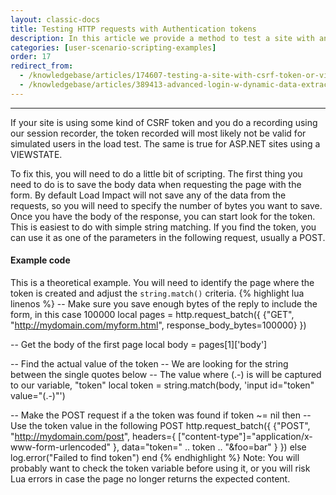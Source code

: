 ```yaml
---
layout: classic-docs
title: Testing HTTP requests with Authentication tokens
description: In this article we provide a method to test a site with an CSRF token.  The same principle applies for VIEWSTATE or other authentication tokens.
categories: [user-scenario-scripting-examples]
order: 17
redirect_from:
  - /knowledgebase/articles/174607-testing-a-site-with-csrf-token-or-viewstate
  - /knowledgebase/articles/389413-advanced-login-w-dynamic-data-extraction-correlati
---
```


***

If your site is using some kind of CSRF token and you do a recording using our session recorder, the token recorded will most likely not be valid for simulated users in the load test. The same is true for ASP.NET sites using a VIEWSTATE.

To fix this, you will need to do a little bit of scripting. The first thing you need to do is to save the body data when requesting the page with the form. By default Load Impact will not save any of the data from the requests, so you will need to specify the number of bytes you want to save. Once you have the body of the response, you can start look for the token. This is easiest to do with simple string matching. If you find the token, you can use it as one of the parameters in the following request, usually a POST.

#### Example code
This is a theoretical example. You will need to identify the page where the token is created and adjust the `string.match()` criteria.
{% highlight lua linenos %}
-- Make sure you save enough bytes of the reply to include the form, in this case 100000
local pages = http.request_batch({
    {"GET", "http://mydomain.com/myform.html", response_body_bytes=100000}
})

-- Get the body of the first page
local body = pages[1]['body']

-- Find the actual value of the token
-- We are looking for the string between the single quotes below
-- The value where (.-) is will be captured to our variable, "token"
local token = string.match(body, 'input id="token" value="(.-)"')

-- Make the POST request if a the token was found
if token ~= nil then
    -- Use the token value in the following POST
    http.request_batch({
        {"POST", "http://mydomain.com/post", headers={
                ["content-type"]="application/x-www-form-urlencoded"
            },
            data="token=" .. token .. "&foo=bar"
        }
    })
else
    log.error("Failed to find token")
end
{% endhighlight %}
Note: You will probably want to check the token variable before using it, or you will risk Lua errors in case the page no longer returns the expected content.
